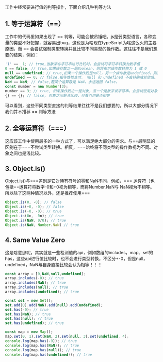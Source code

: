 <!-- category: "javaScript"
labels: "javaScript"
createdAt: 2021-06-11T09:02:03.015+00:00 -->
工作中经常要进行值的判等操作，下面介绍几种判等方法
## 1. 等于运算符（==）
工作中的代码里如果出现了 == 判等，可能会被吊锤吧。js是弱类型语言，各种变量的类型不好把握，就容易出bug，这也是为啥现在typeScript为啥这么火的主要原因，而 == 会尝试强制类型转换并且比较不同类型的操作数。这往往不是我们想要的结果，例如：
```typescript
'1' ==  1; // true,当数字与字符串进行比较时，会尝试将字符串转换为数字值
0 == false; // true,如果操作数之一是Boolean，则将布尔操作数转换为 1 或 0
null == undefined; // true,如果一个操作数是null，另一个操作数是undefined，则返回true
undefined == 0; // false,相等性检查时， null 和 undefined 不会转换成其他值。
NaN == NaN; // false,若某个运算数是 NaN，永远返回 false，
const number = new Number(3);
number == 3; // true, 如果操作数之一是对象，另一个是数字或字符串，会尝试使用对象的valueOf()和toString()方法将对象转换为原始值。
{} == {}; // false, 对象之间是浅比较，只看引用是否相等
```
可以看到，这些不同类型直接的判等结果往往不是我们想要的，所以大部分情况下我们并不推荐 == 判等方法
## 2. 全等运算符（===）
这应该工作中使用最多的一种方式了，可以满足绝大部分的需求。与==最明显的区别在于===不尝试类型转换。相反，===始终将不同类型的操作数视为不同。对象之间也是浅比较。
## 3. Object.is()
Object.is()与===差别是它对待有符号的零和NaN不同，例如，=== 运算符（也包括==运算符将数字-0和+0视为相等，而将Number.NaN与 NaN视为不相等。所以除了这两种情况以外，还是推荐使用===
```typescript
Object.is(0, -0); // false
Object.is(+0, -0); // false
Object.is(-0, -0); // true
Object.is(0n, -0n); // true
Object.is(NaN, 0/0); // true
Object.is(NaN, Number.NaN) // true
```
## 4. Same Value Zero
这是啥意思呢，其实就是一些检测值的api，例如数组的includes，map、set的has，这些api进行值比较时，也不会进行类型转换，不区分+-0，但是null，undefined，NaN与自身直接比较会认为相等！！！
```typescript
const array = [0,NaN,null,undefined];
array.includes(-0); // true
array.includes(NaN); // true
array.includes(null); // true
array.includes(undefined); // true

const set = new Set();
set.add(0).add(NaN).add(null).add(undefined);
set.has(-0); // true
set.has(NaN); // true
set.has(null); // true
set.has(undefined); // true

const map = new Map();
map.set(0, 1).set(NaN, 2).set(null, 3).set(undefined, 4);
console.log(map.has(-0)); // true
console.log(map.has(NaN)); // true
console.log(map.has(null)); // true
console.log(map.has(undefined)); // true
```